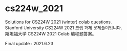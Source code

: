 # cs224w_2021

Solutions for CS224W 2021 (winter) colab questions.\
Stanford University CS224W 2021 코랩 과제 문제풀이입니다.\
斯坦福大学 CS224W 2021 Colab 编程题答案。

Final update : 2021.6.23

